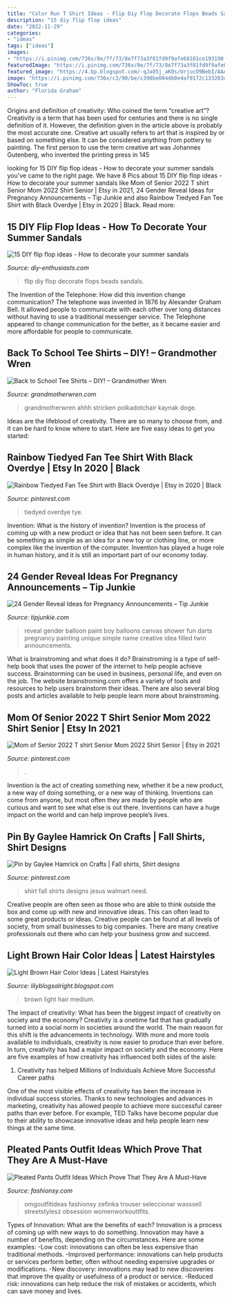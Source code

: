 ```yaml
---
title: "Color Run T Shirt Ideas - Flip Diy Flop Decorate Flops Beads Sandals"
description: "15 diy flip flop ideas"
date: "2022-11-29"
categories:
- "ideas"
tags: ["ideas"]
images:
- "https://i.pinimg.com/736x/8e/7f/73/8e7f73a3f81fd9f9afe68181ce193190.jpg"
featuredImage: "https://i.pinimg.com/736x/8e/7f/73/8e7f73a3f81fd9f9afe68181ce193190.jpg"
featured_image: "https://4.bp.blogspot.com/-qJa85j_aK0s/UrjucO9BebI/AAAAAAAAA98/azQ9We3R690/s1600/medium+light+brown.jpg"
image: "https://i.pinimg.com/736x/c3/90/be/c390be0044b0e4af9172c133203db157.jpg"
ShowToc: true
author: "Florida Graham"
---
```



Origins and definition of creativity: Who coined the term “creative art”?
Creativity is a term that has been used for centuries and there is no single definition of it. However, the definition given in the article above is probably the most accurate one. Creative art usually refers to art that is inspired by or based on something else. It can be considered anything from pottery to painting. The first person to use the term creative art was Johannes Gutenberg, who invented the printing press in 145
	

		
looking for 15 DIY flip flop ideas - How to decorate your summer sandals you've came to the right page. We have 8 Pics about 15 DIY flip flop ideas - How to decorate your summer sandals like Mom of Senior 2022 T shirt Senior Mom 2022 Shirt Senior | Etsy in 2021, 24 Gender Reveal Ideas for Pregnancy Announcements – Tip Junkie and also Rainbow Tiedyed Fan Tee Shirt with Black Overdye | Etsy in 2020 | Black. Read more:
		
    
## 15 DIY Flip Flop Ideas - How To Decorate Your Summer Sandals

<img loading=lazy src="http://www.diy-enthusiasts.com/wp-content/uploads/2014/05/diy-flip-flops-ideas-decorate-with-beads-chains.jpg" onerror="this.onerror=null;this.src='https://tse3.mm.bing.net/th?id=OIP.nVHjH0G2FT-6RSg099qfiwHaLH&amp;pid=15.1';" alt="15 DIY flip flop ideas - How to decorate your summer sandals">

_Source: diy-enthusiasts.com_

>flip diy flop decorate flops beads sandals. 

	

The Invention of the Telephone: How did this invention change communication?
The telephone was invented in 1876 by Alexander Graham Bell. It allowed people to communicate with each other over long distances without having to use a traditional messenger service. The Telephone appeared to change communication for the better, as it became easier and more affordable for people to communicate.

    
## Back To School Tee Shirts – DIY! – Grandmother Wren

<img loading=lazy src="https://grandmotherwren.com/wp-content/uploads/2013/08/diy-t-shirt-ideas.jpg" onerror="this.onerror=null;this.src='https://tse2.mm.bing.net/th?id=OIP.bz9w9ic2ToNln0JgxjH4FwHaKl&amp;pid=15.1';" alt="Back to School Tee Shirts – DIY! – Grandmother Wren">

_Source: grandmotherwren.com_

>grandmotherwren ahhh stricken polkadotchair kaynak doge. 

	

Ideas are the lifeblood of creativity. There are so many to choose from, and it can be hard to know where to start. Here are five easy ideas to get you started:

    
## Rainbow Tiedyed Fan Tee Shirt With Black Overdye | Etsy In 2020 | Black

<img loading=lazy src="https://i.pinimg.com/736x/e9/5c/a8/e95ca806f094f67d014502ddabc2c601.jpg" onerror="this.onerror=null;this.src='https://tse3.mm.bing.net/th?id=OIP.6gJiqd84odiU1VLbsHqRlwHaLI&amp;pid=15.1';" alt="Rainbow Tiedyed Fan Tee Shirt with Black Overdye | Etsy in 2020 | Black">

_Source: pinterest.com_

>tiedyed overdye tye. 

	

Invention: What is the history of invention?
Invention is the process of coming up with a new product or idea that has not been seen before. It can be something as simple as an idea for a new toy or clothing line, or more complex like the invention of the computer. Invention has played a huge role in human history, and it is still an important part of our economy today.

    
## 24 Gender Reveal Ideas For Pregnancy Announcements – Tip Junkie

<img loading=lazy src="https://cdn.tipjunkie.com/wp-content/uploads/cache/49/13/491301faaf6b49eb1dde61a9b8a22da3.jpg" onerror="this.onerror=null;this.src='https://tse2.mm.bing.net/th?id=OIP.IhNXPG6-kecE7pqCMs5mygHaLI&amp;pid=15.1';" alt="24 Gender Reveal Ideas for Pregnancy Announcements – Tip Junkie">

_Source: tipjunkie.com_

>reveal gender balloon paint boy balloons canvas shower fun darts pregnancy painting unique simple name creative idea filled twin announcements. 

	

What is brainstroming and what does it do?
Brainstroming is a type of self-help book that uses the power of the internet to help people achieve success. Brainstorming can be used in business, personal life, and even on the job. The website brainstroming.com offers a variety of tools and resources to help users brainstorm their ideas. There are also several blog posts and articles available to help people learn more about brainstroming.

    
## Mom Of Senior 2022 T Shirt Senior Mom 2022 Shirt Senior | Etsy In 2021

<img loading=lazy src="https://i.pinimg.com/736x/8e/7f/73/8e7f73a3f81fd9f9afe68181ce193190.jpg" onerror="this.onerror=null;this.src='https://tse2.mm.bing.net/th?id=OIP.4nY0_69xsugJugF52EKRRAHaJ3&amp;pid=15.1';" alt="Mom of Senior 2022 T shirt Senior Mom 2022 Shirt Senior | Etsy in 2021">

_Source: pinterest.com_

>. 

	

Invention is the act of creating something new, whether it be a new product, a new way of doing something, or a new way of thinking. Inventions can come from anyone, but most often they are made by people who are curious and want to see what else is out there. Inventions can have a huge impact on the world and can help improve people’s lives.

    
## Pin By Gaylee Hamrick On Crafts | Fall Shirts, Shirt Designs

<img loading=lazy src="https://i.pinimg.com/736x/c3/90/be/c390be0044b0e4af9172c133203db157.jpg" onerror="this.onerror=null;this.src='https://tse4.mm.bing.net/th?id=OIP.76bx-7iUsiCrefVNnXIw3AHaNK&amp;pid=15.1';" alt="Pin by Gaylee Hamrick on Crafts | Fall shirts, Shirt designs">

_Source: pinterest.com_

>shirt fall shirts designs jesus walmart need. 

	

Creative people are often seen as those who are able to think outside the box and come up with new and innovative ideas. This can often lead to some great products or ideas. Creative people can be found at all levels of society, from small businesses to big companies. There are many creative professionals out there who can help your business grow and succeed.

    
## Light Brown Hair Color Ideas | Latest Hairstyles

<img loading=lazy src="https://4.bp.blogspot.com/-qJa85j_aK0s/UrjucO9BebI/AAAAAAAAA98/azQ9We3R690/s1600/medium+light+brown.jpg" onerror="this.onerror=null;this.src='https://tse2.mm.bing.net/th?id=OIP.3p4H_1NnElSnK2sWOGujjQAAAA&amp;pid=15.1';" alt="Light Brown Hair Color Ideas | Latest Hairstyles">

_Source: lilyblogsalright.blogspot.com_

>brown light hair medium. 

	

The impact of creativity: What has been the biggest impact of creativity on society and the economy?
Creativity is a onetime fad that has gradually turned into a social norm in societies around the world. The main reason for this shift is the advancements in technology. With more and more tools available to individuals, creativity is now easier to produce than ever before. In turn, creativity has had a major impact on society and the economy. Here are five examples of how creativity has influenced both sides of the aisle:
1) Creativity has helped Millions of Individuals Achieve More Successful Career paths

One of the most visible effects of creativity has been the increase in individual success stories. Thanks to new technologies and advances in marketing, creativity has allowed people to achieve more successful career paths than ever before. For example, TED Talks have become popular due to their ability to showcase innovative ideas and help people learn new things at the same time.

    
## Pleated Pants Outfit Ideas Which Prove That They Are A Must-Have

<img loading=lazy src="https://fashionsy.com/wp-content/uploads/2018/02/plaid-pants-outfits-7-.jpg" onerror="this.onerror=null;this.src='https://tse2.mm.bing.net/th?id=OIP.S7fG88Gm65NT3TnK6Wn3IwHaQU&amp;pid=15.1';" alt="Pleated Pants Outfit Ideas Which Prove That They Are A Must-Have">

_Source: fashionsy.com_

>omgoutfitideas fashionsy zefinka trouser seleccionar wasssell streetstylesz obsession womenworkouttfits. 

	

Types of Innovation: What are the benefits of each?
Innovation is a process of coming up with new ways to do something. Innovation may have a number of benefits, depending on the circumstances. Here are some examples: 
-Low cost: innovations can often be less expensive than traditional methods.
-Improved performance: innovations can help products or services perform better, often without needing expensive upgrades or modifications.
-New discovery: innovations may lead to new discoveries that improve the quality or usefulness of a product or service.
-Reduced risk: innovations can help reduce the risk of mistakes or accidents, which can save money and lives.

